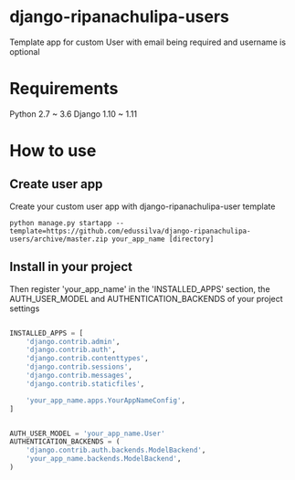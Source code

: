 # django-ripanachulipa-users
Template app for custom User with email being required and username is optional

Requirements
============

Python 2.7 ~ 3.6
Django 1.10 ~ 1.11

How to use
==========

Create user app
---------------

Create your custom user app with django-ripanachulipa-user template

```shell
python manage.py startapp --template=https://github.com/edussilva/django-ripanachulipa-users/archive/master.zip your_app_name [directory]
```

Install in your project
-----------------------

Then register 'your_app_name' in the 'INSTALLED_APPS' section, the AUTH_USER_MODEL and AUTHENTICATION_BACKENDS of your project settings

```python

INSTALLED_APPS = [
    'django.contrib.admin',
    'django.contrib.auth',
    'django.contrib.contenttypes',
    'django.contrib.sessions',
    'django.contrib.messages',
    'django.contrib.staticfiles',

    'your_app_name.apps.YourAppNameConfig',
]


AUTH_USER_MODEL = 'your_app_name.User'
AUTHENTICATION_BACKENDS = (
    'django.contrib.auth.backends.ModelBackend',
    'your_app_name.backends.ModelBackend',
)
```